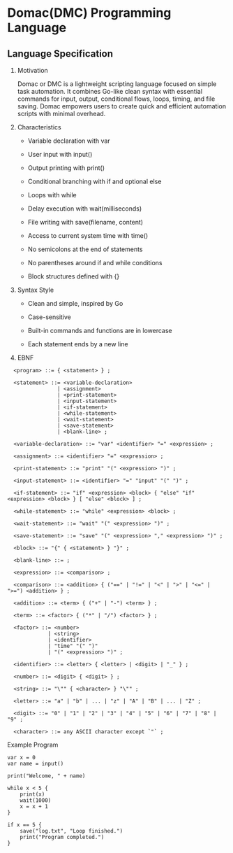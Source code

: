 # Domac(DMC) Programming Language
## Language Specification

1. Motivation

   Domac or DMC is a lightweight scripting language focused on simple task automation.
  It combines Go-like clean syntax with essential commands for input, output, conditional flows, loops, timing, and file saving.
  Domac empowers users to create quick and efficient automation scripts with minimal overhead.

4. Characteristics

    - Variable declaration with var
  
    - User input with input()
  
    - Output printing with print()
  
    - Conditional branching with if and optional else
  
    - Loops with while
  
    - Delay execution with wait(milliseconds)
  
    - File writing with save(filename, content)
  
    - Access to current system time with time()
  
    - No semicolons at the end of statements
  
    - No parentheses around if and while conditions
  
    - Block structures defined with {}

5. Syntax Style

    - Clean and simple, inspired by Go
  
    - Case-sensitive
  
    - Built-in commands and functions are in lowercase
  
    - Each statement ends by a new line

4. EBNF
```
  <program> ::= { <statement> } ;
  
  <statement> ::= <variable-declaration>
                | <assignment>
                | <print-statement>
                | <input-statement>
                | <if-statement>
                | <while-statement>
                | <wait-statement>
                | <save-statement>
                | <blank-line> ;
  
  <variable-declaration> ::= "var" <identifier> "=" <expression> ;
  
  <assignment> ::= <identifier> "=" <expression> ;
  
  <print-statement> ::= "print" "(" <expression> ")" ;
  
  <input-statement> ::= <identifier> "=" "input" "(" ")" ;
  
  <if-statement> ::= "if" <expression> <block> { "else" "if" <expression> <block> } [ "else" <block> ] ;
  
  <while-statement> ::= "while" <expression> <block> ;
  
  <wait-statement> ::= "wait" "(" <expression> ")" ;
  
  <save-statement> ::= "save" "(" <expression> "," <expression> ")" ;
  
  <block> ::= "{" { <statement> } "}" ;
  
  <blank-line> ::= ;
  
  <expression> ::= <comparison> ;
  
  <comparison> ::= <addition> { ("==" | "!=" | "<" | ">" | "<=" | ">=") <addition> } ;
  
  <addition> ::= <term> { ("+" | "-") <term> } ;
  
  <term> ::= <factor> { ("*" | "/") <factor> } ;
  
  <factor> ::= <number>
             | <string>
             | <identifier>
             | "time" "(" ")"
             | "(" <expression> ")" ;
  
  <identifier> ::= <letter> { <letter> | <digit> | "_" } ;
  
  <number> ::= <digit> { <digit> } ;
  
  <string> ::= "\"" { <character> } "\"" ;
  
  <letter> ::= "a" | "b" | ... | "z" | "A" | "B" | ... | "Z" ;
  
  <digit> ::= "0" | "1" | "2" | "3" | "4" | "5" | "6" | "7" | "8" | "9" ;
  
  <character> ::= any ASCII character except `"` ;
```

Example Program
```
var x = 0
var name = input()

print("Welcome, " + name)

while x < 5 {
    print(x)
    wait(1000)
    x = x + 1
}

if x == 5 {
    save("log.txt", "Loop finished.")
    print("Program completed.")
}

```
